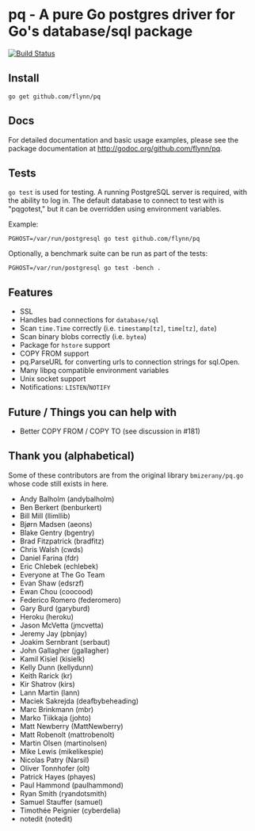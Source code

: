 # pq - A pure Go postgres driver for Go's database/sql package

[![Build Status](https://travis-ci.org/flynn/pq.png?branch=master)](https://travis-ci.org/flynn/pq)

## Install

	go get github.com/flynn/pq

## Docs

For detailed documentation and basic usage examples, please see the package
documentation at <http://godoc.org/github.com/flynn/pq>.

## Tests

`go test` is used for testing.  A running PostgreSQL server is
required, with the ability to log in.  The default database to connect
to test with is "pqgotest," but it can be overridden using environment
variables.

Example:

	PGHOST=/var/run/postgresql go test github.com/flynn/pq

Optionally, a benchmark suite can be run as part of the tests:

	PGHOST=/var/run/postgresql go test -bench .

## Features

* SSL
* Handles bad connections for `database/sql`
* Scan `time.Time` correctly (i.e. `timestamp[tz]`, `time[tz]`, `date`)
* Scan binary blobs correctly (i.e. `bytea`)
* Package for `hstore` support
* COPY FROM support
* pq.ParseURL for converting urls to connection strings for sql.Open.
* Many libpq compatible environment variables
* Unix socket support
* Notifications: `LISTEN`/`NOTIFY`

## Future / Things you can help with

* Better COPY FROM / COPY TO (see discussion in #181)

## Thank you (alphabetical)

Some of these contributors are from the original library `bmizerany/pq.go` whose
code still exists in here.

* Andy Balholm (andybalholm)
* Ben Berkert (benburkert)
* Bill Mill (llimllib)
* Bjørn Madsen (aeons)
* Blake Gentry (bgentry)
* Brad Fitzpatrick (bradfitz)
* Chris Walsh (cwds)
* Daniel Farina (fdr)
* Eric Chlebek (echlebek)
* Everyone at The Go Team
* Evan Shaw (edsrzf)
* Ewan Chou (coocood)
* Federico Romero (federomero)
* Gary Burd (garyburd)
* Heroku (heroku)
* Jason McVetta (jmcvetta)
* Jeremy Jay (pbnjay)
* Joakim Sernbrant (serbaut)
* John Gallagher (jgallagher)
* Kamil Kisiel (kisielk)
* Kelly Dunn (kellydunn)
* Keith Rarick (kr)
* Kir Shatrov (kirs)
* Lann Martin (lann)
* Maciek Sakrejda (deafbybeheading)
* Marc Brinkmann (mbr)
* Marko Tiikkaja (johto)
* Matt Newberry (MattNewberry)
* Matt Robenolt (mattrobenolt)
* Martin Olsen (martinolsen)
* Mike Lewis (mikelikespie)
* Nicolas Patry (Narsil)
* Oliver Tonnhofer (olt)
* Patrick Hayes (phayes)
* Paul Hammond (paulhammond)
* Ryan Smith (ryandotsmith)
* Samuel Stauffer (samuel)
* Timothée Peignier (cyberdelia)
* notedit (notedit)
